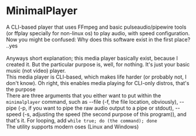 # MinimalPlayer
A CLI-based player that uses FFmpeg and basic pulseaudio/pipewire tools (or ffplay specially for non-linux os) to play audio, with speed configuration.
<br>Now you might be confused: Why does this software exist in the first place?
<br>..yes
<br>
<br>Anyways short explanation; this media player basically exist, because I created it. But the particular purpose is, well, for nothing. It's just your basic music (not video) player.
<br>This media player is CLI-based, which makes life harder (or probably not, I don't know). Oh right, this enables media playing for CLI-only distros, that's the purpose
<br>There are three arguments that you either want to put within the `minimalplayer` command, such as --file (-f, the file location, obviously), --pipe (-p, if you want to pipe the raw audio output to a pipe or stdout), --speed (-s, adjusting the speed (the second purpose of this program)), and that's it. For looping, add `while true; do (the command); done`
<br>The utility supports modern oses (Linux and Windows)
